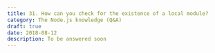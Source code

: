 ```yaml
---
title: 31. How can you check for the existence of a local module?
category: The Node.js knowledge (Q&A)
draft: true
date: 2018-08-12
description: To be answered soon
---
```

